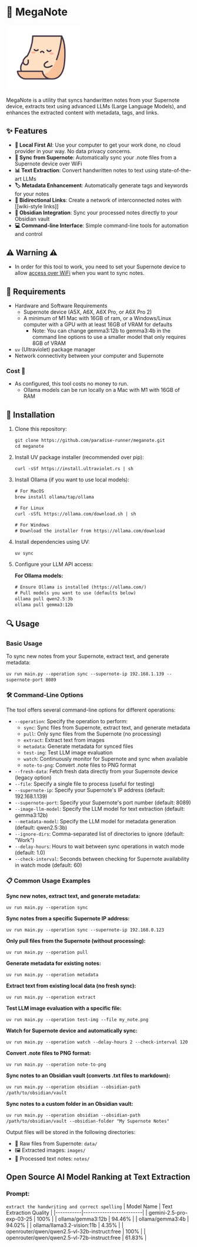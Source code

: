 # 📝 MegaNote

<img src="meganote.jpg" alt="drawing" width="200"/>

MegaNote is a utility that syncs handwritten notes from your Supernote device, extracts text using advanced LLMs (Large Language Models), and enhances the extracted content with metadata, tags, and links.

## ✨ Features

- **🧠 Local First AI**: Use your computer to get your work done, no cloud provider in your way. No data privacy concerns.
- **🔄 Sync from Supernote**: Automatically sync your .note files from a Supernote device over WiFi
- **📊 Text Extraction**: Convert handwritten notes to text using state-of-the-art LLMs
- **🏷️ Metadata Enhancement**: Automatically generate tags and keywords for your notes
- **🔗 Bidirectional Links**: Create a network of interconnected notes with [[wiki-style links]]
- **📝 Obsidian Integration**: Sync your processed notes directly to your Obsidian vault
- **💻 Command-line Interface**: Simple command-line tools for automation and control

## ⚠️ Warning ⚠️
- In order for this tool to work, you need to set your Supernote device to allow [access over WiFi](https://support.supernote.com/en_US/Tools-Features/wi-fi-transfer) when you want to sync notes.

## 🧰 Requirements

- Hardware and Software Requirements
   - Supernote device (A5X, A6X, A6X Pro, or A6X Pro 2)
   - A minimum of M1 Mac with 16GB of ram, or a Windows/Linux computer with a GPU with at least 16GB of VRAM for defaults  
      - Note: You can change gemma3:12b to gemma3:4b in the command line options to use a smaller model that only requires 8GB of VRAM
- `uv` (Ultraviolet) package manager
- Network connectivity between your computer and Supernote


### Cost 💸 
- As configured, this tool costs no money to run. 
   - Ollama models can be run locally on a Mac with M1 with 16GB of RAM

## 🚀 Installation

1. Clone this repository:
   ```
   git clone https://github.com/paradise-runner/meganote.git
   cd meganote
   ```

2. Install UV package installer (recommended over pip):
   ```
   curl -sSf https://install.ultraviolet.rs | sh
   ```

3. Install Ollama (if you want to use local models):
   ```
   # For MacOS
   brew install ollama/tap/ollama
   ```
   ```
   # For Linux
   curl -sSfL https://ollama.com/download.sh | sh
   ```
   ```
   # For Windows
   # Download the installer from https://ollama.com/download
   ```

4. Install dependencies using UV:
   ```
   uv sync
   ```

5. Configure your LLM API access:

   **For Ollama models:**
   ```
   # Ensure Ollama is installed (https://ollama.com/)
   # Pull models you want to use (defaults below)
   ollama pull qwen2.5:3b
   ollama pull gemma3:12b
   ```

## 🔍 Usage

### Basic Usage

To sync new notes from your Supernote, extract text, and generate metadata:

```
uv run main.py --operation sync --supernote-ip 192.168.1.139 --supernote-port 8089
```

### 🛠️ Command-Line Options

The tool offers several command-line options for different operations:

- `--operation`: Specify the operation to perform:
  - `sync`: Sync files from Supernote, extract text, and generate metadata
  - `pull`: Only sync files from the Supernote (no processing)
  - `extract`: Extract text from images
  - `metadata`: Generate metadata for synced files
  - `test-img`: Test LLM image evaluation
  - `watch`: Continuously monitor for Supernote and sync when available
  - `note-to-png`: Convert .note files to PNG format
- `--fresh-data`: Fetch fresh data directly from your Supernote device (legacy option)
- `--file`: Specify a single file to process (useful for testing)
- `--supernote-ip`: Specify your Supernote's IP address (default: 192.168.1.139)
- `--supernote-port`: Specify your Supernote's port number (default: 8089)
- `--image-llm-model`: Specify the LLM model for text extraction (default: gemma3:12b)
- `--metadata-model`: Specify the LLM model for metadata generation (default: qwen2.5:3b)
- `--ignore-dirs`: Comma-separated list of directories to ignore (default: "Work")
- `--delay-hours`: Hours to wait between sync operations in watch mode (default: 1.0)
- `--check-interval`: Seconds between checking for Supernote availability in watch mode (default: 60)

### 📋 Common Usage Examples

**Sync new notes, extract text, and generate metadata:**
```
uv run main.py --operation sync
```

**Sync notes from a specific Supernote IP address:**
```
uv run main.py --operation sync --supernote-ip 192.168.0.123
```

**Only pull files from the Supernote (without processing):**
```
uv run main.py --operation pull
```

**Generate metadata for existing notes:**
```
uv run main.py --operation metadata
```

**Extract text from existing local data (no fresh sync):**
```
uv run main.py --operation extract
```

**Test LLM image evaluation with a specific file:**
```
uv run main.py --operation test-img --file my_note.png
```

**Watch for Supernote device and automatically sync:**
```
uv run main.py --operation watch --delay-hours 2 --check-interval 120
```

**Convert .note files to PNG format:**
```
uv run main.py --operation note-to-png
```

**Sync notes to an Obsidian vault (converts .txt files to markdown):**
```
uv run main.py --operation obsidian --obsidian-path /path/to/obsidian/vault
```

**Sync notes to a custom folder in an Obsidian vault:**
```
uv run main.py --operation obsidian --obsidian-path /path/to/obsidian/vault --obsidian-folder "My Supernote Notes"
```

Output files will be stored in the following directories:
- 📂 Raw files from Supernote: `data/`
- 🖼️ Extracted images: `images/`
- 📄 Processed text notes: `notes/`

## Open Source AI Model Ranking at Text Extraction
### Prompt: 
`extract the handwriting and correct spelling`
| Model Name | Text Extraction Quality |
|-----------|-------------------------|
| gemini-2.5-pro-exp-03-25 | 100% |
| ollama/gemma3:12b | 94.46% |
| ollama/gemma3:4b | 94.02% |
| ollama/llama3.2-vision:11b | 4.35% |
| openrouter/qwen/qwen2.5-vl-32b-instruct:free | 100% |
| openrouter/qwen/qwen2.5-vl-72b-instruct:free | 61.83% |
